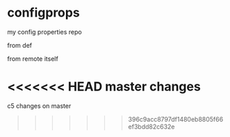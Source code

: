 # configprops
my config properties repo




from def

from remote itself

<<<<<<< HEAD
master changes
=======
c5 changes on master
>>>>>>> 396c9acc8797df1480eb8805f66ef3bdd82c632e
